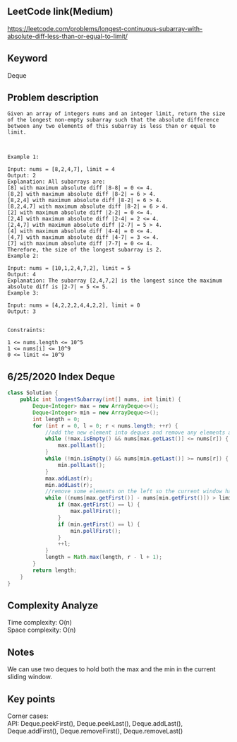 ## LeetCode link(Medium)
https://leetcode.com/problems/longest-continuous-subarray-with-absolute-diff-less-than-or-equal-to-limit/

## Keyword
Deque

## Problem description
```
Given an array of integers nums and an integer limit, return the size of the longest non-empty subarray such that the absolute difference between any two elements of this subarray is less than or equal to limit.

 

Example 1:

Input: nums = [8,2,4,7], limit = 4
Output: 2 
Explanation: All subarrays are: 
[8] with maximum absolute diff |8-8| = 0 <= 4.
[8,2] with maximum absolute diff |8-2| = 6 > 4. 
[8,2,4] with maximum absolute diff |8-2| = 6 > 4.
[8,2,4,7] with maximum absolute diff |8-2| = 6 > 4.
[2] with maximum absolute diff |2-2| = 0 <= 4.
[2,4] with maximum absolute diff |2-4| = 2 <= 4.
[2,4,7] with maximum absolute diff |2-7| = 5 > 4.
[4] with maximum absolute diff |4-4| = 0 <= 4.
[4,7] with maximum absolute diff |4-7| = 3 <= 4.
[7] with maximum absolute diff |7-7| = 0 <= 4. 
Therefore, the size of the longest subarray is 2.
Example 2:

Input: nums = [10,1,2,4,7,2], limit = 5
Output: 4 
Explanation: The subarray [2,4,7,2] is the longest since the maximum absolute diff is |2-7| = 5 <= 5.
Example 3:

Input: nums = [4,2,2,2,4,4,2,2], limit = 0
Output: 3
 

Constraints:

1 <= nums.length <= 10^5
1 <= nums[i] <= 10^9
0 <= limit <= 10^9
```
## 6/25/2020 Index Deque

```java
class Solution {
    public int longestSubarray(int[] nums, int limit) {
        Deque<Integer> max = new ArrayDeque<>();
        Deque<Integer> min = new ArrayDeque<>();
        int length = 0;
        for (int r = 0, l = 0; r < nums.length; ++r) {
            //add the new element into deques and remove any elements at the front that will have no contribute to max or min
            while (!max.isEmpty() && nums[max.getLast()] <= nums[r]) {
                max.pollLast();
            }
            while (!min.isEmpty() && nums[min.getLast()] >= nums[r]) {
                min.pollLast();
            }
            max.addLast(r);
            min.addLast(r);
            //remove some elements on the left so the current window have a diff less or equal to limit
            while ((nums[max.getFirst()] - nums[min.getFirst()]) > limit) {
                if (max.getFirst() == l) {
                    max.pollFirst();
                }
                if (min.getFirst() == l) {
                    min.pollFirst();
                }
                ++l;
            }
            length = Math.max(length, r - l + 1);
        }
        return length;
    }
}
```

## Complexity Analyze
Time complexity: O(n)\
Space complexity: O(n)

## Notes
We can use two deques to hold both the max and the min in the current sliding window.

## Key points
Corner cases: \
API: Deque.peekFirst(), Deque.peekLast(), Deque.addLast(), Deque.addFirst(), Deque.removeFirst(), Deque.removeLast()